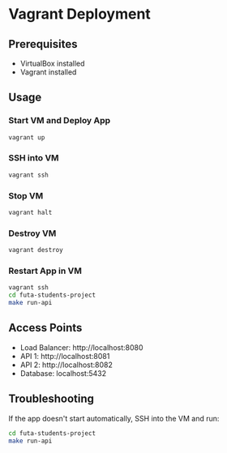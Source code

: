# Vagrant Deployment

## Prerequisites
- VirtualBox installed
- Vagrant installed

## Usage

### Start VM and Deploy App
```bash
vagrant up
```

### SSH into VM
```bash
vagrant ssh
```

### Stop VM
```bash
vagrant halt
```

### Destroy VM
```bash
vagrant destroy
```

### Restart App in VM
```bash
vagrant ssh
cd futa-students-project
make run-api
```

## Access Points
- Load Balancer: http://localhost:8080
- API 1: http://localhost:8081  
- API 2: http://localhost:8082
- Database: localhost:5432

## Troubleshooting
If the app doesn't start automatically, SSH into the VM and run:
```bash
cd futa-students-project
make run-api
```